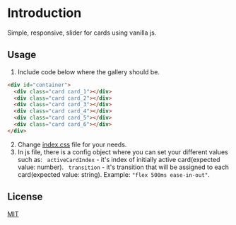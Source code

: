 # Introduction

Simple, responsive, slider for cards using vanilla js.

## Usage

1. Include code below where the gallery should be.
```html
<div id="container">
  <div class="card card_1"></div>
  <div class="card card_2"></div>
  <div class="card card_3"></div>
  <div class="card card_4"></div>
  <div class="card card_5"></div>
  <div class="card card_6"></div>
</div>
```
2. Change [index.css](./index.css) file for your needs.
3. In js file, there is a config object where you can set your different values such as:
  ` activeCardIndex` - it's index of initially active card(expected value: number).
  ` transition` - it's transition that will be assigned to each card(expected value: string). Example: ` "flex 500ms ease-in-out" `.
  
## License
[MIT](https://choosealicense.com/licenses/mit/)
